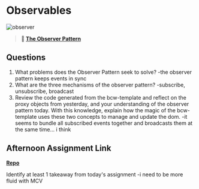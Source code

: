# Observables

![observer](https://bcw.blob.core.windows.net/public/img/journals/8014045611652045)

> **📖 [The Observer Pattern](https://codeworksacademy.com/fs-student-guide/resources/wk3/04-Observer-Pattern)**

## Questions

1. What problems does the Observer Pattern seek to solve?
 -the observer pattern keeps events in sync
2. What are the three mechanisms of the observer pattern?
-subscribe, unsubscribe, broadcast
3. Review the code generated from the bcw-template and reflect on the proxy objects from yesterday, and your understanding of the observer pattern today. With this knowledge, explain how the magic of the bcw-template uses these two concepts to manage and update the dom.
-it seems to bundle all subscribed events together and broadcasts them at the same time... i think
## Afternoon Assignment Link

**[Repo](https://github.com/TheOneTrueRy/fruitysalad.git)**

Identify at least 1 takeaway from today's assignment
-i need to be more fluid with MCV
